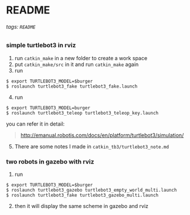 README
===
###### tags: `README`

### simple turtlebot3 in rviz
1. run `catkin_make` in a new folder to create a work space
2. put `catkin_make/src` in it and run `catkin_make` again
3. run
```
$ export TURTLEBOT3_MODEL=$burger
$ roslaunch turtlebot3_fake turtlebot3_fake.launch
```
4. run
```
$ export TURTLEBOT3_MODEL=burger
$ roslaunch turtlebot3_teleop turtlebot3_teleop_key.launch
```
you can refer it in detail:
>http://emanual.robotis.com/docs/en/platform/turtlebot3/simulation/
5. There are some notes I made in  `catkin_tb3/turtlebot3_note.md`

### two robots in gazebo with rviz
1. run 
```
$ export TURTLEBOT3_MODEL=$burger
$ roslaunch turtlebot3_gazebo turtlebot3_empty_world_multi.launch
$ roslaunch turtlebot3_fake turtlebot3_gazebo_multi.launch
```
2. then it will display the same scheme in gazebo and rviz
